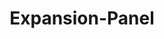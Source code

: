 ---
layout: pattern-lyne.njk
tags: 
    - lyne_components_en
    - lyne_components_expansion_panel_en
    - lyne_components_accordion_child_en
key: expansion-panel-lyne_en    
title: Expansion-Panel
parent: lyne_components_en
order: 240
patternId: sbbExpansionPanel
---